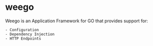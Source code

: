 # weego

Weego is an Application Framework for GO that provides support for:

    - Configuration
    - Dependency Injection
    - HTTP Endpoints
